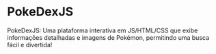 # PokeDexJS
 PokeDexJS: Uma plataforma interativa em JS/HTML/CSS que exibe informações detalhadas e imagens de Pokémon, permitindo uma busca fácil e divertida!
